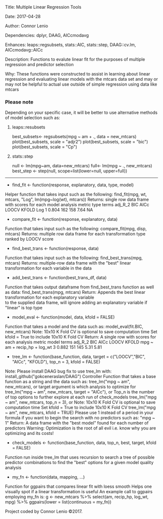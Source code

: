 Title: Multiple Linear Regression Tools

Date: 2017-04-28

Author: Connor Lenio

Dependencies: dplyr, DAAG, AICcmodavg

Enhances: leaps::regsubsets, stats::AIC, stats::step, DAAG::cv.lm, AICcmodavg::AICc

Description: Functions to evalute linear fit for the purposes of multiple regression and predictor selection

Why: These functions were constructed to assist in learning about linear regression and evaluating linear models
with the mtcars data set and may or may not be helpful to actual use outside of simple regression using data like mtcars

### Please note ###
Depending on your specific case, it will be better to use alternative methods of model selection such as:
1) leaps::resubsets

   best_subsets<- regsubsets(mpg ~ am + ., data = new_mtcars)
   plot(best_subsets, scale = "adjr2")
   plot(best_subsets, scale = "bic")
   plot(best_subsets, scale = "Cp")
   
2) stats::step

   null <- lm(mpg~am, data=new_mtcars)
   full<- lm(mpg ~ ., new_mtcars)   
   best_step <- step(null, scope=list(lower=null, upper=full))

* * *

* find_fit <- function(response, explanatory, data, type, model)

Helper function that takes input such as the following: 
find_fit(mpg, wt, mtcars, "Log", lm(mpg~log(wt), mtcars))
Returns: single row data frame with scores for each model analysis metric
type terms adj_R_2 BIC AICc LOOCV KFOLD
      Log     1   0.804 162  158  7.64    NA

* compare_fit <- function(response, explanatory, data)

Function that takes input such as the following: 
 compare_fit(mpg, disp, mtcars)
 Returns: multiple row data frame for each transformation type ranked by LOOCV score 

* find_best_trans <- function(response, data)

 Function that takes input such as the following: 
 find_best_trans(mpg, mtcars)
 Returns: multiple-row data frame with the "best" linear transformation for each variable in the data 

* add_best_trans <- function(best_trans_df, data)

 Function that takes output dataframe from find_best_trans function as well as data: 
 find_best_trans(mpg, mtcars)
 Return: Appends the best linear transformation for each explanatory variable  
 to the supplied data frame, will ignore adding an explanatory variable if "linear" is top type

* model_eval <- function(model, data, kfold = FALSE)

 Function that takes a model and the data such as: 
 model_eval(fit.BIC, new_mtcars)
 Note: 10x10 K Fold CV is optional to save computation time
 Set kfold = True to include 10x10 K Fold CV
 Return: A single row with scores for each analysis metric 
                           model terms adj_R_2 BIC AICc LOOCV KFOLD
  mpg ~ am + recip_hp + log_wt     3   0.882   151  145  5.31  5.81
  
* tree_lm <- function(base_function, data, target = c("LOOCV","BIC", "AICc", "KFOLD"), top_n = 3, kfold = FALSE)

 Note: Please install DAAG bug fix to use tree_lm with: install_github("gokceneraslan/DAAG")
 Controller Function that takes a base function as a string and the data such as: 
 tree_lm("mpg ~ am", new_mtcars), or
 target argument is which analysis to optimize for
 tree_lm("mpg ~ am", new_mtcars, target = "AICc"), or
 Top_n is the number of top options to further explore at each run of check_models
 tree_lm("mpg ~ am", new_mtcars, top_n = 3), or
 Note: 10x10 K Fold CV is optional to save computation time
 Set kfold = True to include 10x10 K Fold CV
 tree_lm("mpg ~ am", new_mtcars, kfold = TRUE)
 Please use 1 instead of a period in your formula if you want to begin the search with no predictors such as: "mpg ~ 1"
 Return: A data frame with the "best model" found for each number of predictors
 Warning: Optimization is the root of all evil i.e. know why you are optimizing and its costs!

* check_models <- function(base_function, data, top_n, best, target, kfold = FALSE)

 Function run inside tree_lm that uses recursion to search a tree of possible predictor combinations to find the "best" options 
 for a given model quality analysis

* my_fn <- function(data, mapping, ...)

 Function for ggpairs that compares linear fit with loess smooth
 Helps one visually spot if a linear transformation is useful
 An example call to ggpairs employing my_fn is:
 g <- new_mtcars %>% select(am, recip_hp, log_wt, mpg) %>% ggpairs(lower = list(continuous = my_fn))

Project coded by Connor Lenio ©2017.
